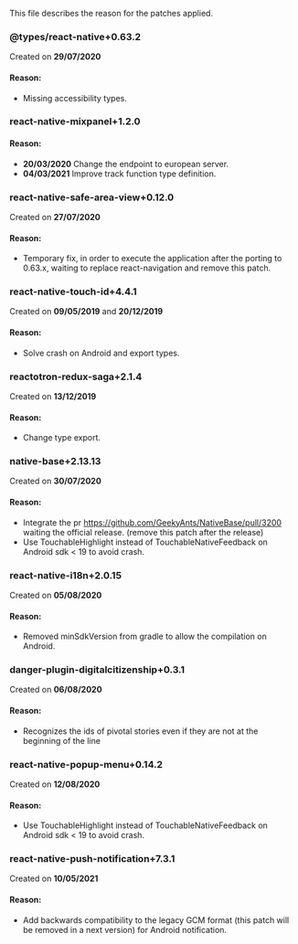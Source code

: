 This file describes the reason for the patches applied.


### @types/react-native+0.63.2
Created on **29/07/2020**

#### Reason:
- Missing accessibility types.


### react-native-mixpanel+1.2.0

#### Reason:
- **20/03/2020** Change the endpoint to european server.
- **04/03/2021** Improve track function type definition.


### react-native-safe-area-view+0.12.0
Created on **27/07/2020**

#### Reason:
- Temporary fix, in order to execute the application after the porting to 0.63.x, waiting to replace react-navigation and remove this patch.


### react-native-touch-id+4.4.1
Created on **09/05/2019** and **20/12/2019**

#### Reason:
- Solve crash on Android and export types.


### reactotron-redux-saga+2.1.4
Created on **13/12/2019**

#### Reason:
- Change type export.


### native-base+2.13.13
Created on **30/07/2020**

#### Reason:
- Integrate the pr https://github.com/GeekyAnts/NativeBase/pull/3200 waiting the official release. (remove this patch after the release)
- Use TouchableHighlight instead of TouchableNativeFeedback on Android sdk < 19 to avoid crash.


### react-native-i18n+2.0.15
Created on **05/08/2020**

#### Reason:
- Removed minSdkVersion from gradle to allow the compilation on Android. 

### danger-plugin-digitalcitizenship+0.3.1
Created on **06/08/2020**

#### Reason:
- Recognizes the ids of pivotal stories even if they are not at the beginning of the line


### react-native-popup-menu+0.14.2
Created on **12/08/2020**

#### Reason:
- Use TouchableHighlight instead of TouchableNativeFeedback on Android sdk < 19 to avoid crash.

### react-native-push-notification+7.3.1
Created on **10/05/2021**

#### Reason:
- Add backwards compatibility to the legacy GCM format (this patch will be removed in a next version) for Android notification.
